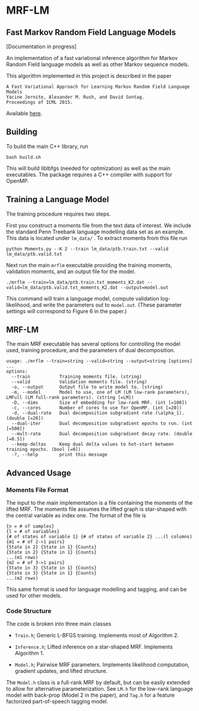 # MRF-LM
## Fast Markov Random Field Language Models

[Documentation in progress]

An implementation of a fast variational inference algorithm for Markov
Random Field language models as well as other Markov sequence models.

This algorithm implemented in this project is described in the paper

    A Fast Variational Approach for Learning Markov Random Field Language Models
    Yacine Jernite, Alexander M. Rush, and David Sontag.
    Proceedings of ICML 2015.

Available [here](http://people.seas.harvard.edu/~srush/icml15.pdf).

## Building

To build the main C++ library, run

    bash build.sh

This will build liblbfgs (needed for optimization) as well as the main
executables. The package requires a C++ compiler with support for
OpenMP.

## Training a Language Model

The training procedure requires two steps.

First you construct a moments file from the text data of interest. We include the
standard Penn Treebank language modelling data set as an example. This data is located under `lm_data/` . To extract moments from this file run

    python Moments.py --K 2 --train lm_data/ptb.train.txt --valid lm_data/ptb.valid.txt


Next run the main `mrflm` executable providing the training moments, validation moments, and an output file for the model.

    ./mrflm --train=lm_data/ptb.train.txt_moments_K2.dat --valid=lm_data/ptb.valid.txt_moments_K2.dat --output=model.out

This command will train a language model, compute validation
log-likelihood, and write the parameters out to `model.out`. (These
parameter settings will correspond to Figure 6 in the paper.)

## MRF-LM

The main MRF executable has several options for controlling the
model used, training procedure, and the parameters of dual decomposition.

    usage: ./mrflm --train=string --valid=string --output=string [options] ...
    options:
      --train           Training moments file. (string)
      --valid           Validation moments file. (string)
      -o, --output      Output file to write model to. (string)
      -m, --model       Model to use, one of LM (LM low-rank parameters), LMFull (LM full-rank parameters). (string [=LM])
      -D, --dims        Size of embedding for low-rank MRF. (int [=100])
      -c, --cores       Number of cores to use for OpenMP. (int [=20])
      -d, --dual-rate   Dual decomposition subgradient rate (\alpha_1). (double [=20])
      --dual-iter       Dual decomposition subgradient epochs to run. (int [=500])
      --mult-rate       Dual decomposition subgradient decay rate. (double [=0.5])
      --keep-deltas     Keep dual delta values to hot-start between training epochs. (bool [=0])
      -?, --help        print this message

## Advanced Usage

### Moments File Format

The input to the main implementation is a file containing the moments of the lifted
MRF. The moments file assumes the lifted graph is star-shaped with the central variable
as index one. The format of the file is

    {n = # of samples}
    {l = # of variables}
    {# of states of variable 1} {# of states of variable 2} ...(l columns)
    {m1 = # of 2->1 pairs}
    {State in 2} {State in 1} {Counts}
    {State in 2} {State in 1} {Counts}
    ...(m1 rows)
    {m2 = # of 3->1 pairs}
    {State in 3} {State in 1} {Counts}
    {State in 3} {State in 1} {Counts}
    ...(m2 rows)

This same format is used for language modelling and tagging, and can be used for other models.


### Code Structure

The code is broken into three main classes

* `Train.h`; Generic L-BFGS training. Implements most of Algorithm 2.

* `Inference.h`; Lifted inference on a star-shaped MRF. Implements Algorithm 1.

* `Model.h`; Pairwise MRF parameters. Implements likelihood computation, gradient updates, and lifted structure.

The `Model.h` class is a full-rank MRF by default, but can be easily
extended to allow for alternative parameterization. See `LM.h` for the low-rank
language model with back-prop (Model 2 in the paper), and `Tag.h` for a feature
factorized part-of-speech tagging model.
